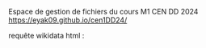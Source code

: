 Espace de gestion de fichiers du cours M1 CEN DD 2024
https://eyak09.github.io/cen1DD24/


requête wikidata html :
[
](https://eyak09.github.io/cen1DD24/test.html)
